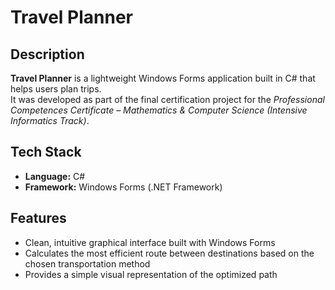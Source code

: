 # Travel Planner

## Description  
**Travel Planner** is a lightweight Windows Forms application built in C# that helps users plan trips.  
It was developed as part of the final certification project for the *Professional Competences Certificate – Mathematics & Computer Science (Intensive Informatics Track)*.

## Tech Stack  
- **Language:** C#  
- **Framework:** Windows Forms (.NET Framework)

## Features  
- Clean, intuitive graphical interface built with Windows Forms  
- Calculates the most efficient route between destinations based on the chosen transportation method  
- Provides a simple visual representation of the optimized path  
